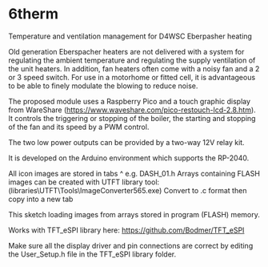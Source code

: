 # 6therm
 Temperature and ventilation management for D4WSC Eberpasher heating
 
Old generation Eberspacher heaters are not delivered with a system for regulating the ambient temperature and regulating the supply ventilation of the unit heaters.
In addition, fan heaters often come with a noisy fan and a 2 or 3 speed switch.
For use in a motorhome or fitted cell, it is advantageous to be able to finely modulate the blowing to reduce noise.

The proposed module uses a Raspberry Pico and a touch graphic display from WareShare (https://www.waveshare.com/pico-restouch-lcd-2.8.htm).
It controls the triggering or stopping of the boiler, the starting and stopping of the fan and its speed by a PWM control.

The two low power outputs can be provided by a two-way 12V relay kit.

It is developed on the Arduino environment which supports the RP-2040.


All icon images are stored in tabs ^ e.g. DASH_01.h
Arrays containing FLASH images can be created with UTFT library tool: (libraries\UTFT\Tools\ImageConverter565.exe)
Convert to .c format then copy into a new tab

This sketch loading images from arrays stored in program (FLASH) memory.

Works with TFT_eSPI library here: https://github.com/Bodmer/TFT_eSPI

Make sure all the display driver and pin connections are correct by
editing the User_Setup.h file in the TFT_eSPI library folder.





